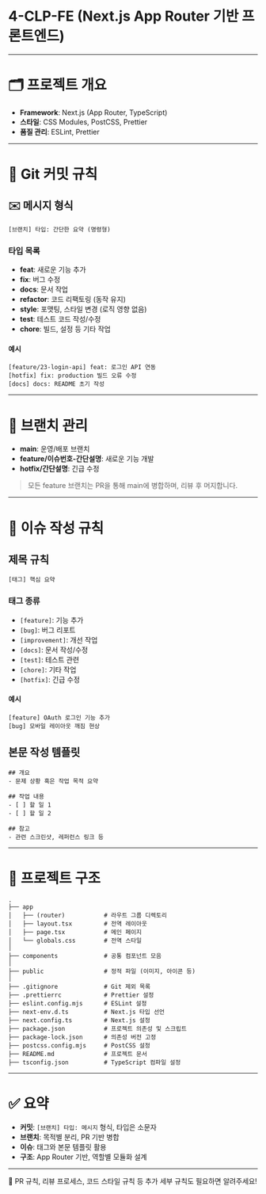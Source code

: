 # 4-CLP-FE (Next.js App Router 기반 프론트엔드)

---

# 🗂️ 프로젝트 개요

- **Framework**: Next.js (App Router, TypeScript)
- **스타일**: CSS Modules, PostCSS, Prettier
- **품질 관리**: ESLint, Prettier

---

# 💬 Git 커밋 규칙

## ✉️ 메시지 형식

```
[브랜치] 타입: 간단한 요약 (명령형)
```

### 타입 목록

- **feat**: 새로운 기능 추가
- **fix**: 버그 수정
- **docs**: 문서 작업
- **refactor**: 코드 리팩토링 (동작 유지)
- **style**: 포맷팅, 스타일 변경 (로직 영향 없음)
- **test**: 테스트 코드 작성/수정
- **chore**: 빌드, 설정 등 기타 작업

#### 예시

```
[feature/23-login-api] feat: 로그인 API 연동
[hotfix] fix: production 빌드 오류 수정
[docs] docs: README 초기 작성
```

---

# 🌿 브랜치 관리

- **main**: 운영/배포 브랜치
- **feature/이슈번호-간단설명**: 새로운 기능 개발
- **hotfix/간단설명**: 긴급 수정

> 모든 feature 브랜치는 PR을 통해 main에 병합하며, 리뷰 후 머지합니다.

---

# 🐞 이슈 작성 규칙

## 제목 규칙

```
[태그] 핵심 요약
```

### 태그 종류

- `[feature]`: 기능 추가
- `[bug]`: 버그 리포트
- `[improvement]`: 개선 작업
- `[docs]`: 문서 작성/수정
- `[test]`: 테스트 관련
- `[chore]`: 기타 작업
- `[hotfix]`: 긴급 수정

#### 예시

```
[feature] OAuth 로그인 기능 추가
[bug] 모바일 레이아웃 깨짐 현상
```

## 본문 작성 템플릿

```
## 개요
- 문제 상황 혹은 작업 목적 요약

## 작업 내용
- [ ] 할 일 1
- [ ] 할 일 2

## 참고
- 관련 스크린샷, 레퍼런스 링크 등
```

---

# 📁 프로젝트 구조

```
.
├── app
│   ├── (router)           # 라우트 그룹 디렉토리
│   ├── layout.tsx         # 전역 레이아웃
│   ├── page.tsx           # 메인 페이지
│   └── globals.css        # 전역 스타일
│
├── components             # 공통 컴포넌트 모음
│
├── public                 # 정적 파일 (이미지, 아이콘 등)
│
├── .gitignore             # Git 제외 목록
├── .prettierrc            # Prettier 설정
├── eslint.config.mjs      # ESLint 설정
├── next-env.d.ts          # Next.js 타입 선언
├── next.config.ts         # Next.js 설정
├── package.json           # 프로젝트 의존성 및 스크립트
├── package-lock.json      # 의존성 버전 고정
├── postcss.config.mjs     # PostCSS 설정
├── README.md              # 프로젝트 문서
├── tsconfig.json          # TypeScript 컴파일 설정
```

---

# ✅ 요약

- **커밋**: `[브랜치] 타입: 메시지` 형식, 타입은 소문자
- **브랜치**: 목적별 분리, PR 기반 병합
- **이슈**: 태그와 본문 템플릿 활용
- **구조**: App Router 기반, 역할별 모듈화 설계

---

💬 PR 규칙, 리뷰 프로세스, 코드 스타일 규칙 등 추가 세부 규칙도 필요하면 알려주세요!
